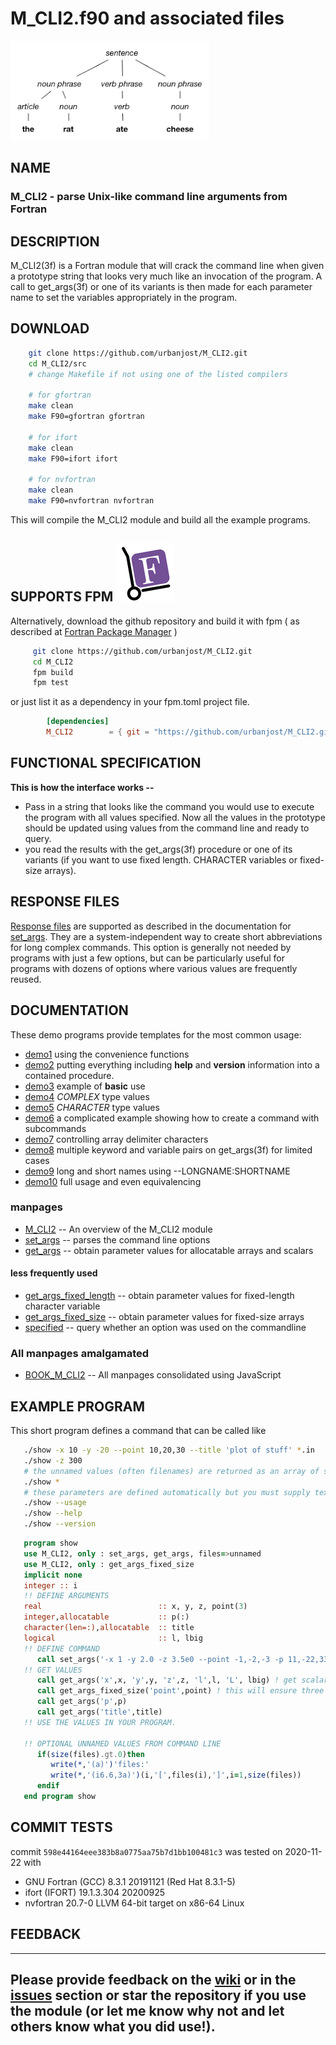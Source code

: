 # M_CLI2.f90 and associated files

![parse](docs/images/parse.png)

## NAME

### M_CLI2 - parse Unix-like command line arguments from Fortran

## DESCRIPTION

   M_CLI2(3f) is a Fortran module that will crack the command line when
   given a prototype string that looks very much like an invocation of
   the program. A call to get_args(3f) or one of its variants is then
   made for each parameter name to set the variables appropriately in
   the program.

## DOWNLOAD
   ```bash
       git clone https://github.com/urbanjost/M_CLI2.git
       cd M_CLI2/src
       # change Makefile if not using one of the listed compilers
     
       # for gfortran
       make clean
       make F90=gfortran gfortran
     
       # for ifort
       make clean
       make F90=ifort ifort

       # for nvfortran
       make clean
       make F90=nvfortran nvfortran
   ```
   This will compile the M_CLI2 module and build all the example programs.

## SUPPORTS FPM ![parse](docs/images/fpm_logo.gif) 
   Alternatively, download the github repository and build it with
   fpm ( as described at [Fortran Package Manager](https://github.com/fortran-lang/fpm) )

   ```bash
        git clone https://github.com/urbanjost/M_CLI2.git
        cd M_CLI2
        fpm build
        fpm test
   ```

   or just list it as a dependency in your fpm.toml project file.

```toml
        [dependencies]
        M_CLI2        = { git = "https://github.com/urbanjost/M_CLI2.git" }
```

## FUNCTIONAL SPECIFICATION

**This is how the interface works --**

* Pass in a string that looks like the command you would use to execute the program with all values specified.
  Now all the values in the prototype should be updated using values from the command line and ready to query.
* you read the results with the get_args(3f) procedure or one of its variants (if you want to use fixed length.
  CHARACTER variables or fixed-size arrays).

## RESPONSE FILES
[Response files](response.md) are supported as described in the documentation for
[set_args](https://urbanjost.github.io/M_CLI2/set_args.3m_cli2.html).
They are a system-independent way to create short abbreviations for long
complex commands. This option is generally not needed by programs with
just a few options, but can be particularly useful for programs with
dozens of options where various values are frequently reused.

## DOCUMENTATION
These demo programs provide templates for the most common usage:

- [demo1](example/demo1.f90) using the convenience functions
- [demo2](example/demo2.f90) putting everything including **help** and **version** information into a contained procedure.
- [demo3](example/demo3.f90) example of **basic** use
- [demo4](example/demo4.f90) _COMPLEX_ type values
- [demo5](example/demo5.f90) _CHARACTER_ type values
- [demo6](example/demo6.f90) a complicated example showing how to create a command with subcommands
- [demo7](example/demo7.f90) controlling array delimiter characters
- [demo8](example/demo8.f90) multiple keyword and variable pairs on get_args(3f) for limited cases
- [demo9](example/demo9.f90) long and short names using  --LONGNAME:SHORTNAME
- [demo10](example/demo10.f90) full usage and even equivalencing

### manpages
- [M_CLI2](https://urbanjost.github.io/M_CLI2/M_CLI2.3m_cli2.html)  -- An overview of the M_CLI2 module
- [set_args](https://urbanjost.github.io/M_CLI2/set_args.3m_cli2.html)  -- parses the command line options
- [get_args](https://urbanjost.github.io/M_CLI2/get_args.3m_cli2.html)  -- obtain parameter values for allocatable arrays and scalars
#### less frequently used 
- [get_args_fixed_length](https://urbanjost.github.io/M_CLI2/get_args_fixed_length.3m_cli2.html)  -- obtain parameter values for fixed-length character variable
- [get_args_fixed_size](https://urbanjost.github.io/M_CLI2/get_args_fixed_size.3m_cli2.html)  -- obtain parameter values for fixed-size arrays
- [specified](https://urbanjost.github.io/M_CLI2/specified.3m_cli2.html)  -- query whether an option was used on the commandline


### All manpages amalgamated
- [BOOK_M_CLI2](https://urbanjost.github.io/M_CLI2/BOOK_M_CLI2.html) -- All manpages consolidated using JavaScript

<!--
### doxygen

- [doxygen(1) output](https://urbanjost.github.io/M_CLI2/doxygen_out/html/index.html).
-->

## EXAMPLE PROGRAM

This short program defines a command that can be called like

```bash
   ./show -x 10 -y -20 --point 10,20,30 --title 'plot of stuff' *.in
   ./show -z 300
   # the unnamed values (often filenames) are returned as an array of strings
   ./show *
   # these parameters are defined automatically but you must supply text for --version to be useful.
   ./show --usage
   ./show --help
   ./show --version
```
```fortran
   program show
   use M_CLI2, only : set_args, get_args, files=>unnamed
   use M_CLI2, only : get_args_fixed_size
   implicit none
   integer :: i
   !! DEFINE ARGUMENTS
   real                          :: x, y, z, point(3)
   integer,allocatable           :: p(:)
   character(len=:),allocatable  :: title
   logical                       :: l, lbig
   !! DEFINE COMMAND
      call set_args('-x 1 -y 2.0 -z 3.5e0 --point -1,-2,-3 -p 11,-22,33 --title "my title" -l F -L F')
   !! GET VALUES
      call get_args('x',x, 'y',y, 'z',z, 'l',l, 'L', lbig) ! get scalar fixed-size variables
      call get_args_fixed_size('point',point) ! this will ensure three values are specified
      call get_args('p',p)
      call get_args('title',title)
   !! USE THE VALUES IN YOUR PROGRAM.

   !! OPTIONAL UNNAMED VALUES FROM COMMAND LINE
      if(size(files).gt.0)then
         write(*,'(a)')'files:'
         write(*,'(i6.6,3a)')(i,'[',files(i),']',i=1,size(files))
      endif
   end program show
```
## COMMIT TESTS ##

commit `598e44164eee383b8a0775aa75b7d1bb100481c3` was tested on 2020-11-22 with
 + GNU Fortran (GCC) 8.3.1 20191121 (Red Hat 8.3.1-5)
 + ifort (IFORT) 19.1.3.304 20200925
 + nvfortran 20.7-0 LLVM 64-bit target on x86-64 Linux

## FEEDBACK ##
-------
   Please provide feedback on the
   [wiki](https://github.com/urbanjost/M_CLI2/wiki) or in the
   [__issues__](https://github.com/urbanjost/M_CLI2/issues)
   section or star the repository if you use the module (or let me know
   why not and let others know what you did use!).
-------
